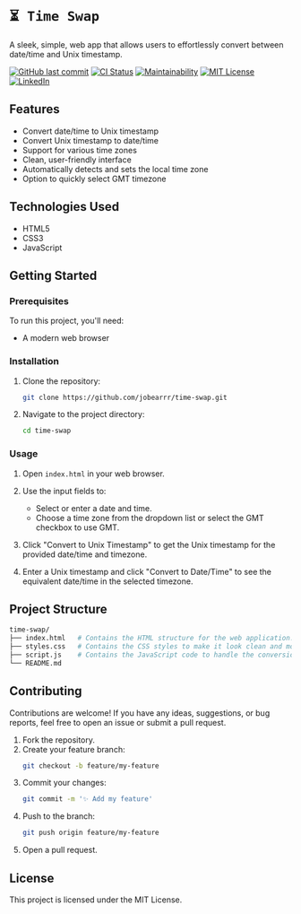 # `⏳ Time Swap`

A sleek, simple, web app that allows users to effortlessly convert between date/time and Unix timestamp.

[![GitHub last commit][last-commit-shield]][last-commit-url]
[![CI Status][ci-status-shield]][ci-status-url]
[![Maintainability][maintainability-shield]][maintainability-url]
[![MIT License][license-shield]][license-url]
[![LinkedIn][linkedin-shield]][linkedin-url]

## Features
- Convert date/time to Unix timestamp
- Convert Unix timestamp to date/time
- Support for various time zones
- Clean, user-friendly interface
- Automatically detects and sets the local time zone
- Option to quickly select GMT timezone

## Technologies Used
- HTML5
- CSS3
- JavaScript

## Getting Started

### Prerequisites
To run this project, you'll need:
- A modern web browser

### Installation
1. Clone the repository:
    ```bash
    git clone https://github.com/jobearrr/time-swap.git
    ```
2. Navigate to the project directory:
    ```bash
    cd time-swap
    ```

### Usage
1. Open `index.html` in your web browser.

2. Use the input fields to:
    - Select or enter a date and time.
    - Choose a time zone from the dropdown list or select the GMT checkbox to use GMT.

3. Click "Convert to Unix Timestamp" to get the Unix timestamp for the provided date/time and timezone.

4. Enter a Unix timestamp and click "Convert to Date/Time" to see the equivalent date/time in the selected timezone.

## Project Structure
``` bash
time-swap/
├── index.html   # Contains the HTML structure for the web application.
├── styles.css   # Contains the CSS styles to make it look clean and modern.
├── script.js    # Contains the JavaScript code to handle the conversion logic.
└── README.md
```

## Contributing
Contributions are welcome! If you have any ideas, suggestions, or bug reports, feel free to open an issue or submit a pull request.

1. Fork the repository.
2. Create your feature branch:
    ```bash
    git checkout -b feature/my-feature
    ```
3. Commit your changes:
    ```bash
    git commit -m '✨ Add my feature'
    ```
4. Push to the branch:
    ```bash
    git push origin feature/my-feature
    ```
5. Open a pull request.

## License
This project is licensed under the MIT License.

<!-- Markdown references https://www.markdownguide.org/basic-syntax/#reference-style-links -->
[last-commit-shield]: https://img.shields.io/github/last-commit/jobearrr/time-swap?style=flat
[last-commit-url]: https://github.com/jobearrr/time-swap/commits/master
[ci-status-shield]: https://github.com/jobearrr/time-swap/actions/workflows/static.yml/badge.svg
[ci-status-url]: https://github.com/jobearrr/time-swap/actions/workflows/static.yml

[maintainability-shield]: https://api.codeclimate.com/v1/badges/e5086485a346d3c0cb65/maintainability
[maintainability-url]: https://codeclimate.com/github/jobearrr/time-swap/maintainability

[license-shield]: https://img.shields.io/github/license/jobearrr/time-swap.svg
[license-url]: https://github.com/jobearrr/time-swap?tab=MIT-1-ov-file#readme
[linkedin-shield]: https://img.shields.io/badge/-jobertsa-0072b1?style=flat&logo=Linkedin&logoColor=white
[linkedin-url]: https://www.linkedin.com/in/jobertsa
